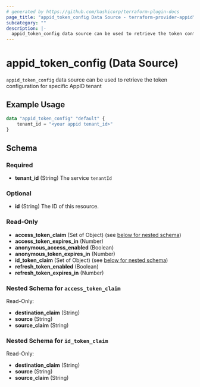 ```yaml
---
# generated by https://github.com/hashicorp/terraform-plugin-docs
page_title: "appid_token_config Data Source - terraform-provider-appid"
subcategory: ""
description: |-
  appid_token_config data source can be used to retrieve the token configuration for specific AppID tenant
---
```


# appid_token_config (Data Source)

`appid_token_config` data source can be used to retrieve the token configuration for specific AppID tenant

## Example Usage

```terraform
data "appid_token_config" "default" {
    tenant_id = "<your appid tenant_id>"
}
```

<!-- schema generated by tfplugindocs -->
## Schema

### Required

- **tenant_id** (String) The service `tenantId`

### Optional

- **id** (String) The ID of this resource.

### Read-Only

- **access_token_claim** (Set of Object) (see [below for nested schema](#nestedatt--access_token_claim))
- **access_token_expires_in** (Number)
- **anonymous_access_enabled** (Boolean)
- **anonymous_token_expires_in** (Number)
- **id_token_claim** (Set of Object) (see [below for nested schema](#nestedatt--id_token_claim))
- **refresh_token_enabled** (Boolean)
- **refresh_token_expires_in** (Number)

<a id="nestedatt--access_token_claim"></a>
### Nested Schema for `access_token_claim`

Read-Only:

- **destination_claim** (String)
- **source** (String)
- **source_claim** (String)


<a id="nestedatt--id_token_claim"></a>
### Nested Schema for `id_token_claim`

Read-Only:

- **destination_claim** (String)
- **source** (String)
- **source_claim** (String)


